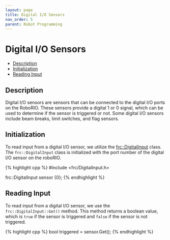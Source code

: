 ```yaml
---
layout: page
title: Digital I/O Sensors
nav_order: 5
parent: Robot Programming
---
```


# Digital I/O Sensors

* [Description](#description)
* [Initialization](#initialization)
* [Reading Input](#reading-input)

## Description
Digital I/O sensors are sensors that can be connected to the digital I/O ports on the RoboRIO. These sensors provide a digital 1 or 0 signal, which can be used to determine if the sensor is triggered or not. Some digital I/O sensors include beam breaks, limit switches, and flag sensors.

## Initialization
To read input from a digital I/O sensor, we utilize the [frc::DigitalInput](https://github.wpilib.org/allwpilib/docs/release/cpp/classfrc_1_1_digital_input.html) class. The `frc::DigitalInput` class is initialized with the port number of the digital I/O sensor on the roboRIO.

{% highlight cpp %}
#include <frc/DigitalInput.h>

frc::DigitalInput sensor {0};
{% endhighlight %}

## Reading Input
To read input from a digital I/O sensor, we use the `frc::DigitalInput::Get()` method. This method returns a boolean value, which is `true` if the sensor is triggered and `false` if the sensor is not triggered.

{% highlight cpp %}
bool triggered = sensor.Get();
{% endhighlight %}
